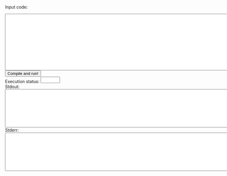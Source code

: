 Input code:
<br>
<textarea id="input" style="font-family: monospace; width: 768px;" rows="12"></textarea>
<br>
<button onClick="CompileAndRun()"> Compile and run! </button>
<br>
Execution status:
<textarea id="execution_status" readonly style="font-family: monospace; width: 64px; resize: none;" rows="1"></textarea>
<br>
Stdout:
<br>
<textarea id="output" readonly style="font-family: monospace; width: 768px;" rows="8"></textarea>
<br>
Stderr:
<br>
<textarea id="output_err" readonly style="font-family: monospace; width: 768px;" rows="8"></textarea>
<script type='text/javascript'>
	var text_in_element = document.getElementById('input');
	text_in_element.value = '// write your code here';
</script>
